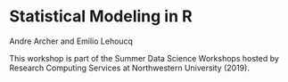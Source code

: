 # Statistical Modeling in R

Andre Archer and Emilio Lehoucq

This workshop is part of the Summer Data Science Workshops hosted by Research Computing Services at Northwestern University (2019).

